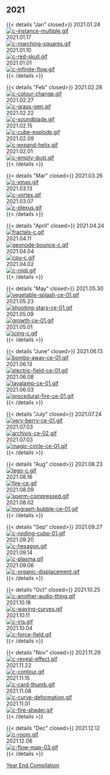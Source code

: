 
## 2021

{{< details "Jan" closed>}}
2021.01.24  
[![c-instance-multiple.gif](https://i.postimg.cc/KYXhVXww/c-instance-multiple.gif)](/instance_multiple/)  
2021.01.17  
[![c-marching-squares.gif](https://i.postimg.cc/vmWwwqdB/c-marching-squares.gif)](/marching_squares/)  
2021.01.10  
[![c-red-skull.gif](https://i.postimg.cc/ZRHkCWnz/c-red-skull.gif)](/red_skull/)  
2021.01.01  
[![c-infinite-flow.gif](https://i.postimg.cc/6pnk4vs7/c-infinite-flow.gif)](/infinite_flow/)  
{{< /details >}}

{{< details "Feb" closed>}}
2021.02.28  
[![c-colour-change.gif](https://i.postimg.cc/C1BDKqmz/c-colour-change.gif)](/colour_change/)  
2021.02.27  
[![c-grass-gen.gif](https://i.postimg.cc/fLGdSRr5/c-grass-gen.gif)](/grass_gen/)  
2021.02.22  
[![c-soundblade.gif](https://i.postimg.cc/cJ5wZm7p/c-soundblade.gif)](/soundblade/)  
2021.02.15  
[![c-cube-explode.gif](https://i.postimg.cc/Zqqp1gNP/c-cube-explode.gif)](/cube_explode/)  
2021.02.09  
[![c-expand-helix.gif](https://i.postimg.cc/63tJWr9h/c-expand-helix.gif)](/expand_helix/)  
2021.02.01  
[![c-empty-dust.gif](https://i.postimg.cc/9QwjJX8y/c-empty-dust.gif)](/empty_dust/)  
{{< /details >}}

{{< details "Mar" closed>}}
2021.03.26  
[![c-xmas.gif](https://i.postimg.cc/d0VnZ8vB/c-xmas.gif)](/xmas_lights/)  
2021.03.13  
[![c-vortex.gif](https://i.postimg.cc/GmQqpM0t/c-vortex.gif)](/vortex/)  
2021.03.07  
[![c-plexus.gif](https://i.postimg.cc/dtG5bs48/c-plexus.gif)](/audio_vis/)  
{{< /details >}}

{{< details "April" closed>}}
2021.04.24  
[![fractals-c.gif](https://i.postimg.cc/k445Dr9T/fractals-c.gif)](/fractals/)  
2021.04.11  
[![geonode-bounce-c.gif](https://i.postimg.cc/FsH9ymQV/geonode-bounce-c.gif)](/geonode_bounce/)  
2021.04.04  
[![cpu-c.gif](https://i.postimg.cc/8CTcQJYQ/cpu-c.gif)](/cpu/)  
2021.04.02  
[![c-midi.gif](https://i.postimg.cc/Mpx9xCFg/c-midi.gif)](/midi/)  
{{< /details >}}

{{< details "May" closed>}}
2021.05.30  
[![vegetable-splash-ce-01.gif](https://i.postimg.cc/TwtNM9MW/vegetable-splash-ce-01.gif)](/vegetable_splash/)  
2021.05.23  
[![shooting-stars-ce-01.gif](https://i.postimg.cc/ZqFDjmwH/shooting-stars-ce-01.gif)](/shooting_stars/)  
2021.05.09  
[![growth-ce-01.gif](https://i.postimg.cc/JhW2b05t/growth-ce-01.gif)](/growth/)  
2021.05.01  
[![icing-c.gif](https://i.postimg.cc/43wdJ4CK/icing-c.gif)](/icing/)  
{{< /details >}}

{{< details "June" closed>}}
2021.06.13  
[![bombs-away-ce-01.gif](https://i.postimg.cc/qvtR4TBw/bombs-away-ce-01.gif)](/bombs_away/)  
2021.06.13  
[![electric-field-ce-01.gif](https://i.postimg.cc/RZj00DNB/electric-field-ce-01.gif)](/electric_field/)  
2021.06.08  
[![lavalamp-ce-01.gif](https://i.postimg.cc/mrCg1yHF/lavalamp-ce-01.gif)](/lavalamp/)  
2021.06.03  
[![procedural-fire-ce-01.gif](https://i.postimg.cc/NMsCznVc/procedural-fire-ce-01.gif)](/procedural_fire/)  
{{< /details >}}

{{< details "July" closed>}}
2021.07.24  
[![very-berry-ce-01.gif](https://i.postimg.cc/wTKBQP9b/very-berry-ce-01.gif)](/berry/)  
2021.07.03  
[![archivis-ce-02.gif](https://i.postimg.cc/6qxNnkCr/archivis-ce-02.gif)](/cityscape/)  
2021.07.03  
[![magic-circle-ce-01.gif](https://i.postimg.cc/8PX525Gs/magic-circle-ce-01.gif)](/magic_circle/)  
{{< /details >}}

{{< details "Aug" closed>}}
2021.08.23  
[![lego-c.gif](https://i.postimg.cc/jdFC19Mr/lego-c.gif)](/lego/)  
2021.08.16  
[![fire-ce.gif](https://i.postimg.cc/XXSM97Y8/fire-ce.gif)](/openvdb_fire/)  
2021.08.09  
[![sperm-compressed.gif](https://i.postimg.cc/RV9xsTfR/sperm-compressed.gif)](/sperm/)  
2021.08.02  
[![mograph-bubble-ce-01.gif](https://i.postimg.cc/2Sh8txS8/mograph-bubble-ce-01.gif)](/mograph/)  
{{< /details >}}

{{< details "Sep" closed>}}
2021.09.27  
[![c-noding-cube-01.gif](https://i.postimg.cc/PxSk20CR/c-noding-cube-01.gif)](/cube_dynamic/)  
2021.09.20  
[![c-hexagon.gif](https://i.postimg.cc/GtfSNrx9/c-hexagon.gif)](/hexagon/)  
2021.09.14  
[![c-plasma.gif](https://i.postimg.cc/RFSy5GJH/c-plasma.gif)](/plasma/)  
2021.09.06  
[![c-organic-displacement.gif](https://i.postimg.cc/kMvLq134/c-organic-displacement.gif)](/organic_displacement/)  
{{< /details >}}

{{< details "Oct" closed>}}
2021.10.25  
[![c-another-audio-thing.gif](https://i.postimg.cc/G3y18Ccj/c-another-audio-thing.gif)](/audio_thing/)  
2021.10.18  
[![c-waving-curves.gif](https://i.postimg.cc/KY1ZCJqQ/c-waving-curves.gif)](/wavy_curves)  
2021.10.11  
[![c-iris.gif](https://i.postimg.cc/VN9q6PJh/c-iris.gif)](/iris/)  
2021.10.04  
[![c-force-field.gif](https://i.postimg.cc/rstX5Q27/c-force-field.gif)](/force_field/)  
{{< /details >}}

{{< details "Nov" closed>}}
2021.11.29  
[![c-reveal-effect.gif](https://i.postimg.cc/B3YB9hHq/c-reveal-effect.gif)](/reveal_effect/)  
2021.11.22  
[![c-contour.gif](https://i.postimg.cc/y7jY2L0P/c-contour.gif)](/contour/)  
2021.11.15  
[![c-card-thumb.gif](https://i.postimg.cc/vQNYckBZ/c-card-thumb.gif)](/cards/)  
2021.11.08  
[![c-curve-deformation.gif](https://i.postimg.cc/Df6LbqNg/c-curve-deformation.gif)](/curve_deformation/)  
2021.11.01  
[![c-fire-shader.gif](https://i.postimg.cc/7hktvw3w/c-fire-shader.gif)](/real_time_fire/)  
{{< /details >}}

{{< details "Dec" closed>}}
2021.12.12  
[![c-room.gif](https://i.postimg.cc/QjvxV3kb/c-room.gif)](/id_keys/)  
2021.12.06  
[![c-flow-map-03.gif](https://i.postimg.cc/w9tFjPKc/c-flow-map-03.gif)](/flow_map/)  
{{< /details >}}

[Year End Compilation](/tutorial_land_tales_2)
